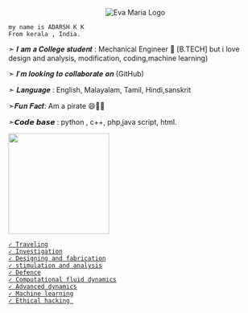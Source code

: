 <p align="center">
  <img src="https://telegra.ph/file/45cfad04895dd79d35acc.jpg" alt="Eva Maria Logo">
</p>




```
my name is ADARSH K K
From kerala , India.

```



➣ 𝑰 𝒂𝒎 𝒂 𝑪𝒐𝒍𝒍𝒆𝒈𝒆 𝒔𝒕𝒖𝒅𝒆𝒏𝒕 : Mechanical Engineer 🙁 [B.TECH] but i love design and analysis, modification, coding,machine learning)

➣ 𝑰’𝒎 𝒍𝒐𝒐𝒌𝒊𝒏𝒈 𝒕𝒐 𝒄𝒐𝒍𝒍𝒂𝒃𝒐𝒓𝒂𝒕𝒆 𝒐𝒏 (GitHub)

➣ 𝑳𝒂𝒏𝒈𝒖𝒂𝒈𝒆 :  English, Malayalam, Tamil, Hindi,sanskrit

➣𝑭𝒖𝒏 𝑭𝒂𝒄𝒕: Am a pirate 😄🤩🤩

➣𝘾𝙤𝙙𝙚 𝙗𝙖𝙨𝙚 : python , c++, php,java script, html.




<p><a href="https://github.com/DevAXD/DevAXD"> <img src=https://img.shields.io/badge/MY%20INTERESTS-bluegreen?style=for-the-badge&logo=Interets" width="200"</a></p>

    ✓ Traveling
    ✓ Investigation
    ✓ Designing and fabrication
    ✓ stimulation and analysis
    ✓ Defence
    ✓ Computational fluid dynamics
    ✓ Advanced dynamics
    ✓ Machine learning
    ✓ Ethical hacking 
    

